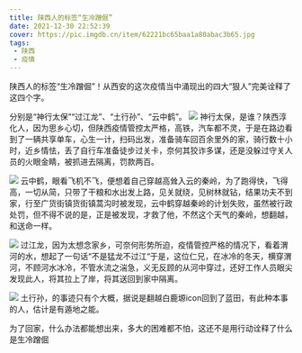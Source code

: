 ```yaml
---
title: 陕西人的标签“生冷蹭倔”
date: 2021-12-30 22:52:39
cover: https://pic.imgdb.cn/item/62221bc65baa1a80abac3b65.jpg
tags:
 - 陕西
 - 疫情
---
```



陕西人的标签“生冷蹭倔”！从西安的这次疫情当中涌现出的四大“狠人”完美诠释了这四个字。


分别是“神行太保”“过江龙”、“土行孙”、“云中鹤”。
![](https://pic.imgdb.cn/item/61cdcad52ab3f51d91fba113.jpg)
神行太保，是谁？陕西淳化人，因为思乡心切，但陕西疫情管控太严格，高铁，汽车都不灵，于是在路边看到了一辆共享单车，心生一计，扫码出发，准备骑车回百余里外的家，骑行数十小时，近乡情怯，丢了自行车准备徒步过关卡，奈何其狡诈多谋，还是没躲过守关人员的火眼金睛，被抓进去隔离，罚款两百。

![](https://pic.imgdb.cn/item/61cdcad52ab3f51d91fba118.jpg)
云中鹤，眼看飞机不飞，便想着自己穿越高耸入云的秦岭，为了跑得快，飞得高，一切从简，只带了干粮和水出发上路，见关就绕，见树林就钻，结果功夫不到家，行至广货街镇货街镇蒿沟时被发现，云中鹤穿越秦岭的计划失败，虽然被行政处罚，但不得不说的是，正是被发现，才救了他，不然这个天气的秦岭，想翻越，和送命一样。


![](https://pic.imgdb.cn/item/61cdcad52ab3f51d91fba11e.jpg)
过江龙，因为太想念家乡，可奈何形势所迫，疫情管控严格的情况下，看着渭河的水，想起了一句话“不是猛龙不过江“于是，这位仁兄，在冰冷的冬天，横穿渭河，不顾河水冰冷，不管水流之湍急，义无反顾的从河中穿过，还好工作人员眼尖发现此人，将其拉上了岸，将其送回到家中隔离。


![](https://pic.imgdb.cn/item/61cdcad52ab3f51d91fba12b.jpg)
土行孙，的事迹只有个大概，据说是翻越白鹿塬icon回到了蓝田，有此种本事的人，估计是有遁地之能。

为了回家，什么办法都能想出来，多大的困难都不怕，这还不是用行动诠释了什么是生冷蹭倔